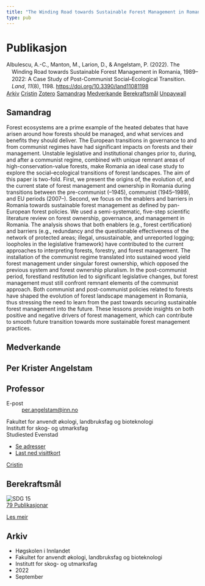 ```yaml
---
title: "The Winding Road towards Sustainable Forest Management in Romania, 1989–2022: A Case Study of Post-Communist Social–Ecological Transition"
type: pub
---
```

<h1>Publikasjon</h1>
<article id="csl-bib-container-QNV7QFWZ" class="csl-bib-container">
  <div class="csl-bib-body" style="line-height: 1.35; padding-left: 1em; text-indent:-1em;">
  <div class="csl-entry">Albulescu, A.-C., Manton, M., Larion, D., &amp; Angelstam, P. (2022). The Winding Road towards Sustainable Forest Management in Romania, 1989&#x2013;2022: A Case Study of Post-Communist Social&#x2013;Ecological Transition. <i>Land</i>, <i>11</i>(8), 1198. <a href="https://doi.org/10.3390/land11081198">https://doi.org/10.3390/land11081198</a></div>
</div>
  <div class="csl-bib-buttons">
    <a href="#taxonomy-article-QNV7QFWZ" class="csl-bib-button">Arkiv</a>
    <a href="https://app.cristin.no/results/show.jsf?id=2055305" alt="Cristin URL" class="csl-bib-button">Cristin</a>
    <a href="http://zotero.org/groups/5022929/items/QNV7QFWZ" alt="Zotero URL" class="csl-bib-button">Zotero</a>
    <a href="#abstract-article-QNV7QFWZ" class="csl-bib-button">Samandrag</a>
    <a href="#contributors-article-QNV7QFWZ" class="csl-bib-button">Medverkande</a>
    <a href="#sdg-article-QNV7QFWZ" class="csl-bib-button">Berekraftsmål</a>
    <a href="https://www.mdpi.com/2073-445X/11/8/1198/pdf?version=1661328051" class="csl-bib-button">Unpaywall</a>
  </div>
  <div id="csl-bib-meta-container-QNV7QFWZ"></div>
</article>
<div id="csl-bib-meta-QNV7QFWZ" class="csl-bib-meta">
  <article id="abstract-article-QNV7QFWZ" class="abstract-article">
    <h1>Samandrag</h1>
    Forest ecosystems are a prime example of the heated debates that have arisen around how forests should be managed, and what services and benefits they should deliver. The European transitions in governance to and from communist regimes have had significant impacts on forests and their management. Unstable legislative and institutional changes prior to, during, and after a communist regime, combined with unique remnant areas of high-conservation-value forests, make Romania an ideal case study to explore the social–ecological transitions of forest landscapes. The aim of this paper is two-fold. First, we present the origins of, the evolution of, and the current state of forest management and ownership in Romania during transitions between the pre-communist (–1945), communist (1945–1989), and EU periods (2007–). Second, we focus on the enablers and barriers in Romania towards sustainable forest management as defined by pan-European forest policies. We used a semi-systematic, five-step scientific literature review on forest ownership, governance, and management in Romania. The analysis shows that both enablers (e.g., forest certification) and barriers (e.g., redundancy and the questionable effectiveness of the network of protected areas; illegal, unsustainable, and unreported logging; loopholes in the legislative framework) have contributed to the current approaches to interpreting forests, forestry, and forest management. The installation of the communist regime translated into sustained wood yield forest management under singular forest ownership, which opposed the previous system and forest ownership pluralism. In the post-communist period, forestland restitution led to significant legislative changes, but forest management must still confront remnant elements of the communist approach. Both communist and post-communist policies related to forests have shaped the evolution of forest landscape management in Romania, thus stressing the need to learn from the past towards securing sustainable forest management into the future. These lessons provide insights on both positive and negative drivers of forest management, which can contribute to smooth future transition towards more sustainable forest management practices.
  </article>
  <article id="contributors-article-QNV7QFWZ" class="contributors-article">
    <h1>Medverkande</h1>
    <div class="personas">
<div class="vrtx-hinn-person-card">
<div class="photo">
<i class="lar la-user-circle missing-person"></i>
</div>
<div class="info">
<hgroup><h1>Per Krister Angelstam</h1>
<h2>Professor</h2>
</hgroup><dl>
<dt>E-post</dt>
<dd>
<a href="mailto:per.angelstam@inn.no">per.angelstam@inn.no</a>
</dd>
</dl>
<p>
Fakultet for anvendt økologi, landbruksfag og bioteknologi<br>
Institutt for skog- og utmarksfag<br>
Studiested Evenstad
</p>
<ul class="vrtx-hinn-links">
<li><a href="https://www.inn.no/finn-en-ansatt/per-angelstam.html#vrtx-hinn-addresses">Se adresser</a></li>
<li><a href="https://www.inn.no/finn-en-ansatt/per-angelstam.html?vrtx=vcf">Last ned visittkort</a></li>
</ul>
</div>
</div>
<a href="https://app.cristin.no/persons/show.jsf?id=1318014" alt="Cristin URL" class="personas-cristin">Cristin</a>
</div>
  </article>
  <article id="sdg-article-QNV7QFWZ" class="sdg-article">
    <h1>Berekraftsmål</h1>
    <div class="sdg-container"><div id="sdg15" class="sdg">
<img src="{{< params subfolder >}}images/sdg/sdg15_no.png" class="image" alt="SDG 15">
<div class="sdg-overlay">
<a href="{{< params subfolder >}}no/archive/?sdg=15#archive" class="sdg-publication-count"><span>79</span> Publikasjonar</a>
<p><a href="https://www.fn.no/om-fn/fns-baerekraftsmaal/livet-paa-land?lang=nno-NO" class="sdg-read-more">Les meir</a></p>
</div>
</div></div>
  </article>
  <article id="taxonomy-article-QNV7QFWZ" class="taxonomy-article">
    <h1>Arkiv</h1>
    <ul>
      <li>Høgskolen i Innlandet</li>
      <li>Fakultet for anvendt økologi, landbruksfag og bioteknologi</li>
      <li>Institutt for skog- og utmarksfag</li>
      <li>2022</li>
      <li>September</li>
    </ul>
  </article>
</div>
